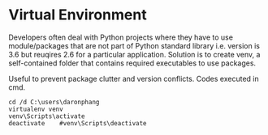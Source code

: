 # Virtual Environment
Developers often deal with Python projects where they have to use module/packages that are not part of Python standard 
library i.e. version is 3.6 but reuqires 2.6 for a particular application. Solution is to create venv, a self-contained folder that contains required
executables to use packages.

Useful to prevent package clutter and version conflicts. Codes executed in cmd.
```
cd /d C:\users\daronphang
virtualenv venv
venv\Scripts\activate
deactivate    #venv\Scripts\deactivate
```
